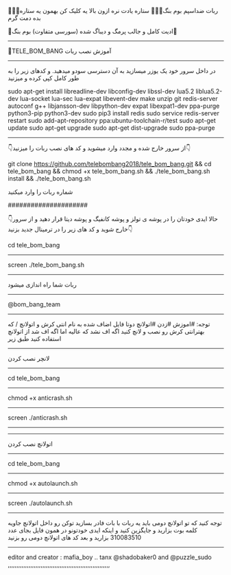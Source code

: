 💊💊🔰ربات ضداسپم بوم بنگ🔰💊💊
ستاره یادت نره ازون بالا یه کلیک کن بهمون یه ستاره بده دمت گرم

💊ادیت کامل و جالب پرمگ و دیباگ شده (سورسی متفاوت) بوم بنگ💊
***************************************************************
🔰TELE_BOM_BANG آموزش نصب ربات 
***************************************************************
در داخل سرور خود یک یوزر میسازید به آن دسترسی سودو میدهید.
و کدهای زیر را به طور کامل کپی کرده و میزنید

sudo apt-get install libreadline-dev libconfig-dev libssl-dev lua5.2 liblua5.2-dev lua-socket lua-sec lua-expat libevent-dev make unzip git redis-server autoconf g++ libjansson-dev libpython-dev expat libexpat1-dev ppa-purge python3-pip python3-dev
sudo pip3 install redis
sudo service redis-server restart
sudo add-apt-repository ppa:ubuntu-toolchain-r/test
sudo apt-get update
sudo apt-get upgrade
sudo apt-get dist-upgrade
sudo ppa-purge
***************************************************************
👇از سرور خارج شده و مجدد وارد میشوید و کد های نصب ربات را میزنید👇

git clone https://github.com/telebombang2018/tele_bom_bang.git && cd tele_bom_bang && chmod +x tele_bom_bang.sh && ./tele_bom_bang.sh install && ./tele_bom_bang.sh

شماره ربات را وارد میکنید  

#####################

👇حالا ایدی خودتان را در پوشه ی تولز و پوشه کانفیگ و پوشه دیتا قرار دهید و از سرور خارج شوید و کد های زیر را در ترمینال جدید بزنید👇

cd tele_bom_bang  
***
screen ./tele_bom_bang.sh
***
ربات شما راه اندازی میشود
*************************************************************
@bom_bang_team
*************************************************************
توجه: #اموزش #زدن #اتولانچ 
 دوتا فایل اضاف شده به نام انتی کرش و اتولانچ / که بهترانتی کرش رو نصب و لانچ کنید اگه اف نشد که عالیه اما اگه اف شد از اتولانچ استفاده کنید طبق زیر 
___
لانچر نصب کردن 
___
cd tele_bom_bang
****
chmod +x anticrash.sh
****
screen ./anticrash.sh
************************************************************
___
اتولانچ نصب کردن
___
cd tele_bom_bang
******
chmod +x autolaunch.sh
******
screen ./autolaunch.sh
******************************

توجه کنید که تو اتولانچ دومی باید یه ربات با بات فادر بسازید توکن رو داخل اتولانچ جاویه کلمه بوت بزارید و جایگزین کنید و اینکه ایدی خودتونو در همون فایل بجای عدد 310083510 بزارید و بعد کد های اتولانچ دومی رو بزنید
****************************************************************************************************************************************
editor and creator : mafia_boy
..
tanx @shadobaker0 and @puzzle_sudo
,,,,,,,,,,,,,,,,,,,,,,,,,,,,,,,,,,,,,,,,,,,,,,,,,,,,,,,,,,,
